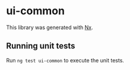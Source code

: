 # ui-common

This library was generated with [Nx](https://nx.dev).

## Running unit tests

Run `ng test ui-common` to execute the unit tests.
